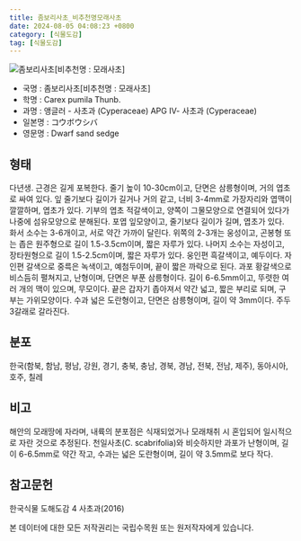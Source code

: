 ```yaml
---
title: 좀보리사초_비추천명모래사초
date: 2024-08-05 04:08:23 +0800
category: [식물도감]
tag: [식물도감]
---
```




![좀보리사초[비추천명 : 모래사초]](/fileUpload/plants/basic/Cyperaceae/Carex/5192/1_th2.JPG)
- 국명 : 좀보리사초[비추천명 : 모래사초]
- 학명 : Carex pumila Thunb.
- 과명 : 앵글러 - 사초과 (Cyperaceae) APG Ⅳ- 사초과 (Cyperaceae)
- 일본명 : コウボウシバ
- 영문명 : Dwarf sand sedge


## 형태
다년생. 근경은 길게 포복한다. 줄기 높이 10-30cm이고, 단면은 삼릉형이며, 거의 엽초로 싸여 있다. 잎 줄기보다 길이가 길거나 거의 같고, 너비 3-4mm로 가장자리와 엽맥이 깔깔하며, 엽초가 있다. 기부의 엽초 적갈색이고, 양쪽이 그물모양으로 연결되어 있다가 나중에 섬유모양으로 분해된다. 포엽 잎모양이고, 줄기보다 길이가 길며, 엽초가 있다. 화서 소수는 3-6개이고, 서로 약간 가까이 달린다. 위쪽의 2-3개는 웅성이고, 곤봉형 또는 좁은 원주형으로 길이 1.5-3.5cm이며, 짧은 자루가 있다. 나머지 소수는 자성이고, 장타원형으로 길이 1.5-2.5cm이며, 짧은 자루가 있다. 웅인편 흑갈색이고, 예두이다. 자인편 갈색으로 중륵은 녹색이고, 예첨두이며, 끝이 짧은 까락으로 된다. 과포 황갈색으로 비스듬히 펼쳐지고, 난형이며, 단면은 부푼 삼릉형이다. 길이 6-6.5mm이고, 뚜렷한 여러 개의 맥이 있으며, 무모이다. 끝은 갑자기 좁아져서 약간 넓고, 짧은 부리로 되며, 구부는 가위모양이다. 수과 넓은 도란형이고, 단면은 삼릉형이며, 길이 약 3mm이다. 주두 3갈래로 갈라진다.
## 분포
한국(함북, 함남, 평남, 강원, 경기, 충북, 충남, 경북, 경남, 전북, 전남, 제주), 동아시아, 호주, 칠레
## 비고
해안의 모래땅에 자라며, 내륙의 분포점은 식재되었거나 모래채취 시 혼입되어 일시적으로 자란 것으로 추정된다. 천일사초(C. scabrifolia)와 비슷하지만 과포가 난형이며, 길이 6-6.5mm로 약간 작고, 수과는 넓은 도란형이며, 길이 약 3.5mm로 보다 작다.
## 참고문헌
한국식물 도해도감 4 사초과(2016)






본 데이터에 대한 모든 저작권리는 국립수목원 또는 원저작자에게 있습니다.
